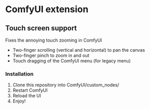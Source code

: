 # ComfyUI extension

## Touch screen support

Fixes the annoying touch zooming in ComfyUI

- Two-finger scrolling (vertical and horizontal) to pan the canvas
- Two-finger pinch to zoom in and out
- Touch dragging of the ComfyUI menu (for legacy menu)

### Installation

1. Clone this repository into ComfyUI/custom_nodes/
2. Restart ComfyUI
3. Reload the UI
4. Enjoy!
